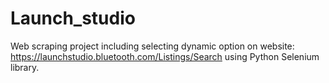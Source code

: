 # Launch_studio
Web scraping project including selecting dynamic option on website: https://launchstudio.bluetooth.com/Listings/Search using Python Selenium library. 
